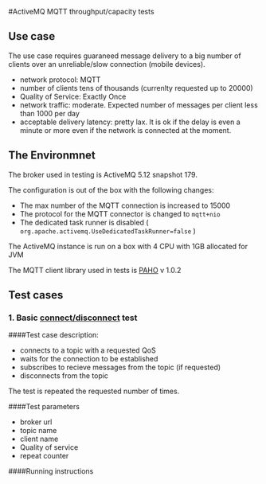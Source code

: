 #ActiveMQ MQTT throughput/capacity tests

## Use case

The use case requires guaraneed message delivery to a big number of clients over an unreliable/slow connection (mobile devices).
 * network protocol: MQTT
 * number of clients tens of thousands (currenlty requested up to 20000)
 * Quality of Service: Exactly Once
 * network traffic: moderate. Expected number of messages per client less than 1000 per day
 * acceptable delivery latency: pretty lax. It is ok if the delay is even a minute or more even if the network is connected at the moment.

## The Environmnet

The broker used in testing is ActiveMQ 5.12 snapshot 179. 

The configuration is out of the box with the following changes:
 * The max number of the MQTT connection is increased to 15000
 * The protocol for the MQTT connector is changed to `mqtt+nio`
 * The dedicated task runner is disabled  ( `org.apache.activemq.UseDedicatedTaskRunner=false` )

The ActiveMQ instance is run on a box with 4 CPU with 1GB allocated for JVM

The MQTT client library used in tests is [PAHO](http://www.eclipse.org/paho/) v 1.0.2

## Test cases

### 1. Basic [connect/disconnect](https://github.com/Hill30/amq-tests/tree/master/MQTTDisconnect) test

####Test case description:
 * connects to a topic with a requested QoS
 * waits for the connection to be established
 * subscribes to recieve messages from the topic (if requested)
 * disconnects from the topic

The test is repeated the requested number of times.

####Test parameters
 * broker url
 * topic name
 * client name
 * Quality of service
 * repeat counter

####Running instructions

